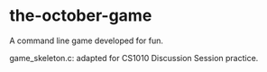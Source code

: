 # the-october-game

A command line game developed for fun.

game_skeleton.c: adapted for CS1010 Discussion Session practice.
